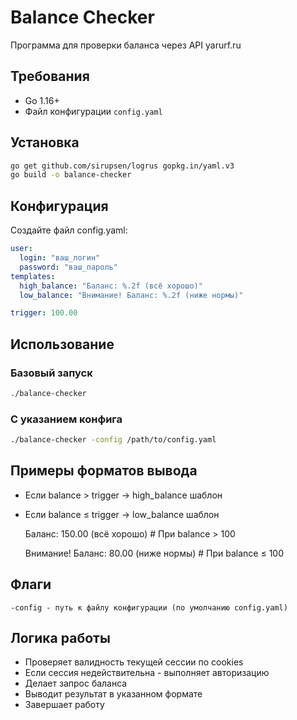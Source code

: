 # Balance Checker

Программа для проверки баланса через API yarurf.ru

## Требования
- Go 1.16+
- Файл конфигурации `config.yaml`

## Установка
```bash
go get github.com/sirupsen/logrus gopkg.in/yaml.v3
go build -o balance-checker
```
## Конфигурация

Создайте файл config.yaml:
```yaml
user:
  login: "ваш_логин"
  password: "ваш_пароль"
templates:
  high_balance: "Баланс: %.2f (всё хорошо)"
  low_balance: "Внимание! Баланс: %.2f (ниже нормы)"

trigger: 100.00
```

## Использование
###  Базовый запуск
```bash
./balance-checker
```
### С указанием конфига
```bash
./balance-checker -config /path/to/config.yaml
```
## Примеры форматов вывода

  - Если balance > trigger → high_balance шаблон
  - Если balance ≤ trigger → low_balance шаблон

    Баланс: 150.00 (всё хорошо)  # При balance > 100
    
    Внимание! Баланс: 80.00 (ниже нормы)  # При balance ≤ 100

## Флаги

    -config - путь к файлу конфигурации (по умолчанию config.yaml)

## Логика работы
- Проверяет валидность текущей сессии по cookies
- Если сессия недействительна - выполняет авторизацию
- Делает запрос баланса
- Выводит результат в указанном формате
- Завершает работу